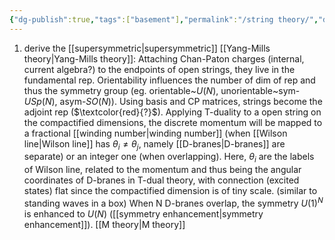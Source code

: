 ```yaml
---
{"dg-publish":true,"tags":["basement"],"permalink":"/string theory/","dgPassFrontmatter":true,"created":"2024-11-24T14:48:22.634+01:00","updated":"2024-12-19T22:53:20.518+01:00"}
---
```



1. derive the [[supersymmetric\|supersymmetric]] [[Yang-Mills theory\|Yang-Mills theory]]:
     Attaching Chan-Paton charges (internal, current algebra?) to the endpoints of open strings, they live in the fundamental rep. Orientability influences the number of dim of rep and thus the symmetry group (eg. orientable~$U(N)$, unorientable~sym-$USp(N)$, asym-$SO(N)$). Using basis and CP matrices, strings become the adjoint rep ($\textcolor{red}{?}$).
     Applying T-duality to a open string on the compactified dimensions, the discrete momentum will be mapped to a fractional [[winding number\|winding number]] (when [[Wilson line\|Wilson line]] has $\theta_{i}\neq\theta_{j}$, namely [[D-branes\|D-branes]] are separate) or an integer one (when overlapping). Here, $\theta_{i}$ are the labels of Wilson line, related to the momentum and thus being the angular coordinates of D-branes in T-dual theory, with connection (excited states) flat since the compactified dimension is of tiny scale. (similar to standing waves in a box) When N D-branes overlap, the symmetry $U(1)^{N}$ is enhanced to $U(N)$ ([[symmetry enhancement\|symmetry enhancement]]).
 [[M theory\|M theory]]

